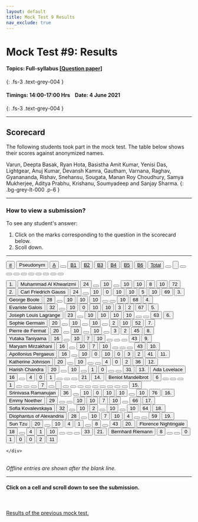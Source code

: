 ```yaml
---
layout: default
title: Mock Test 9 Results
nav_exclude: true
---
```



#  Mock Test #9: Results

#### Topics: Full-syllabus  [[Question paper]](/docs/mock_test/009_june_4_full)
{: .fs-3 .text-grey-004 }


#### Timings: 14:00-17:00 Hrs &nbsp;&nbsp;  Date: 4 June 2021
{: .fs-3 .text-grey-004 }

---


## Scorecard


The following students took part in the mock test. The table below shows their scores against anonymized names.


Varun, Deepta Basak, Ryan Hota,  Basistha Amit Kumar,  Yenisi Das,  Lightgear,  Anuj Kumar,  Devansh Kamra,  Gautham,  Varnana,
Raghav,  Gyanananda,  Rishav,  Snehansu,  Sougata,  Manan Roy Choudhury,  Samya Mukherjee,  Aditya Prabhu,  Krishanu,
Soumyadeep and Sanjay Sharma.
{: .bg-grey-lt-000 .p-6 }


---

### How to view a submission?

To see any student's answer:

1. Click on the marks corresponding to the question in the scorecard below.
2. Scoll down.


---

  <div class="markpalette">
      <div class="markpalette-keys">

<button class="markbutton white"><u>#</u></button>
<input type="button" class="markbutton white" value="Pseudonym"/>
<button class="markbutton white"><u>A</u></button>
<button class="markbutton white"></button>
<button class="markbutton white"><u>B1</u></button>
<button class="markbutton white"><u>B2</u></button>
<button class="markbutton white"><u>B3</u></button>
<button class="markbutton white"><u>B4</u></button>
<button class="markbutton white"><u>B5</u></button>
<button class="markbutton white"><u>B6</u></button>
<button class="markbutton white"><u>Total</u></button>
<button class="markbutton white"></button>
<input type="button" class="markbutton white" value=""/>
<button class="markbutton white" ></button>
<button class="markbutton white"></button>
<button class="markbutton white"></button>
<button class="markbutton white"></button>
<button class="markbutton white"></button>
<button class="markbutton white"></button>
<button class="markbutton white"></button>
<button class="markbutton white"></button>
<button class="markbutton white"></button>



<button class="markbutton rank">1. </button>
<input type="button" class="markbutton white" value="Muhammad Al Khwarizmi"/>
<button class="markbutton blank" onclick = "markdisplay('Muhammad_Al_Khwarizmi/PartA',9)">24</button>
<button class="button white"></button>
<button class="markbutton right" onclick = "markdisplay('Muhammad_Al_Khwarizmi/B1',9)">10</button>
<button class="button blank"></button>
<button class="markbutton right" onclick = "markdisplay('Muhammad_Al_Khwarizmi/B3',9)">10</button>
<button class="markbutton right" onclick = "markdisplay('Muhammad_Al_Khwarizmi/B4',9)">10</button>
<button class="markbutton right" onclick = "markdisplay('Muhammad_Al_Khwarizmi/B5',9)">8</button>
<button class="markbutton right" onclick = "markdisplay('Muhammad_Al_Khwarizmi/B6',9)">10</button>
<button class="markbutton total">72</button>
<button class="markbutton rank">2. </button>
<input type="button" class="markbutton white" value="Carl Friedrich Gauss"/>
<button class="markbutton blank" onclick = "markdisplay('Carl_Friedrich_Gauss/PartA',9)">24</button>
<button class="button white"></button>
<button class="markbutton right" onclick = "markdisplay('Carl_Friedrich_Gauss/B1',9)">10</button>
<button class="markbutton wrong" onclick = "markdisplay('Carl_Friedrich_Gauss/B2',9)">0</button>
<button class="markbutton right" onclick = "markdisplay('Carl_Friedrich_Gauss/B3',9)">10</button>
<button class="markbutton right" onclick = "markdisplay('Carl_Friedrich_Gauss/B4',9)">10</button>
<button class="markbutton right" onclick = "markdisplay('Carl_Friedrich_Gauss/B5',9)">5</button>
<button class="markbutton right" onclick = "markdisplay('Carl_Friedrich_Gauss/B6',9)">10</button>
<button class="markbutton total">69</button>
<button class="markbutton rank">3. </button>
<input type="button" class="markbutton white" value="George Boole"/>
<button class="markbutton blank" onclick = "markdisplay('George_Boole/PartA',9)">28</button>
<button class="button white"></button>
<button class="markbutton right" onclick = "markdisplay('George_Boole/B1',9)">10</button>
<button class="markbutton right" onclick = "markdisplay('George_Boole/B2',9)">10</button>
<button class="markbutton right" onclick = "markdisplay('George_Boole/B3',9)">10</button>
<button class="button blank"></button>
<button class="button blank"></button>
<button class="markbutton right" onclick = "markdisplay('George_Boole/B6',9)">10</button>
<button class="markbutton total">68</button>
<button class="markbutton rank">4. </button>
<input type="button" class="markbutton white" value="Evariste Galois"/>
<button class="markbutton blank" onclick = "markdisplay('Evariste_Galois/PartA',9)">32</button>
<button class="button white"></button>
<button class="markbutton right" onclick = "markdisplay('Evariste_Galois/B1',9)">10</button>
<button class="markbutton wrong" onclick = "markdisplay('Evariste_Galois/B2',9)">0</button>
<button class="markbutton right" onclick = "markdisplay('Evariste_Galois/B3',9)">10</button>
<button class="markbutton right" onclick = "markdisplay('Evariste_Galois/B4',9)">10</button>
<button class="markbutton wrong" onclick = "markdisplay('Evariste_Galois/B5',9)">3</button>
<button class="markbutton wrong" onclick = "markdisplay('Evariste_Galois/B6',9)">2</button>
<button class="markbutton total">67</button>
<button class="markbutton rank">5. </button>
<input type="button" class="markbutton white" value="Joseph Louis Lagrange"/>
<button class="markbutton blank" onclick = "markdisplay('Joseph_Louis_Lagrange/PartA',9)">23</button>
<button class="button white"></button>
<button class="markbutton right" onclick = "markdisplay('Joseph_Louis_Lagrange/B1',9)">10</button>
<button class="markbutton right" onclick = "markdisplay('Joseph_Louis_Lagrange/B2',9)">10</button>
<button class="markbutton right" onclick = "markdisplay('Joseph_Louis_Lagrange/B3',9)">10</button>
<button class="markbutton right" onclick = "markdisplay('Joseph_Louis_Lagrange/B4',9)">10</button>
<button class="button blank"></button>
<button class="button blank"></button>
<button class="markbutton total">63</button>
<button class="markbutton rank">6. </button>
<input type="button" class="markbutton white" value="Sophie Germain"/>
<button class="markbutton blank" onclick = "markdisplay('Sophie_Germain/PartA',9)">20</button>
<button class="button white"></button>
<button class="markbutton right" onclick = "markdisplay('Sophie_Germain/B1',9)">10</button>
<button class="button blank"></button>
<button class="markbutton right" onclick = "markdisplay('Sophie_Germain/B3',9)">10</button>
<button class="button blank"></button>
<button class="markbutton wrong" onclick = "markdisplay('Sophie_Germain/B5',9)">2</button>
<button class="markbutton right" onclick = "markdisplay('Sophie_Germain/B6',9)">10</button>
<button class="markbutton total">52</button>
<button class="markbutton rank">7. </button>
<input type="button" class="markbutton white" value="Pierre de Fermat"/>
<button class="markbutton blank" onclick = "markdisplay('Pierre_de_Fermat/PartA',9)">20</button>
<button class="button white"></button>
<button class="markbutton right" onclick = "markdisplay('Pierre_de_Fermat/B1',9)">10</button>
<button class="button blank"></button>
<button class="markbutton right" onclick = "markdisplay('Pierre_de_Fermat/B3',9)">10</button>
<button class="button blank"></button>
<button class="markbutton wrong" onclick = "markdisplay('Pierre_de_Fermat/B5',9)">3</button>
<button class="markbutton wrong" onclick = "markdisplay('Pierre_de_Fermat/B6',9)">2</button>
<button class="markbutton total">45</button>
<button class="markbutton rank">8. </button>
<input type="button" class="markbutton white" value="Yutaka Taniyama"/>
<button class="markbutton blank" onclick = "markdisplay('Yutaka_Taniyama/PartA',9)">16</button>
<button class="button white"></button>
<button class="markbutton right" onclick = "markdisplay('Yutaka_Taniyama/B1',9)">10</button>
<button class="markbutton right" onclick = "markdisplay('Yutaka_Taniyama/B2',9)">7</button>
<button class="markbutton right" onclick = "markdisplay('Yutaka_Taniyama/B3',9)">10</button>
<button class="button blank"></button>
<button class="button blank"></button>
<button class="button blank"></button>
<button class="markbutton total">43</button>
<button class="markbutton rank">9. </button>
<input type="button" class="markbutton white" value="Maryam Mirzakhani"/>
<button class="markbutton blank" onclick = "markdisplay('Maryam_Mirzakhani/PartA',9)">16</button>
<button class="button white"></button>
<button class="markbutton right" onclick = "markdisplay('Maryam_Mirzakhani/B1',9)">10</button>
<button class="markbutton right" onclick = "markdisplay('Maryam_Mirzakhani/B2',9)">7</button>
<button class="markbutton right" onclick = "markdisplay('Maryam_Mirzakhani/B3',9)">10</button>
<button class="button blank"></button>
<button class="button blank"></button>
<button class="button blank"></button>
<button class="markbutton total">43</button>
<button class="markbutton rank">10. </button>
<input type="button" class="markbutton white" value="Apollonius Pergaeus"/>
<button class="markbutton blank" onclick = "markdisplay('Apollonius_Pergaeus/PartA',9)">16</button>
<button class="button white"></button>
<button class="markbutton right" onclick = "markdisplay('Apollonius_Pergaeus/B1',9)">10</button>
<button class="markbutton wrong" onclick = "markdisplay('Apollonius_Pergaeus/B2',9)">0</button>
<button class="markbutton right" onclick = "markdisplay('Apollonius_Pergaeus/B3',9)">10</button>
<button class="markbutton wrong" onclick = "markdisplay('Apollonius_Pergaeus/B4',9)">0</button>
<button class="markbutton wrong" onclick = "markdisplay('Apollonius_Pergaeus/B5',9)">3</button>
<button class="markbutton wrong" onclick = "markdisplay('Apollonius_Pergaeus/B6',9)">2</button>
<button class="markbutton total">41</button>
<button class="markbutton rank">11. </button>
<input type="button" class="markbutton white" value="Katherine Johnson"/>
<button class="markbutton blank" onclick = "markdisplay('Katherine_Johnson/PartA',9)">20</button>
<button class="button white"></button>
<button class="markbutton right" onclick = "markdisplay('Katherine_Johnson/B1',9)">10</button>
<button class="button blank"></button>
<button class="button blank"></button>
<button class="markbutton right" onclick = "markdisplay('Katherine_Johnson/B4',9)">4</button>
<button class="markbutton wrong" onclick = "markdisplay('Katherine_Johnson/B5',9)">0</button>
<button class="markbutton wrong" onclick = "markdisplay('Katherine_Johnson/B6',9)">2</button>
<button class="markbutton total">36</button>
<button class="markbutton rank">12. </button>
<input type="button" class="markbutton white" value="Harish Chandra"/>
<button class="markbutton blank" onclick = "markdisplay('Harish_Chandra/PartA',9)">20</button>
<button class="button white"></button>
<button class="markbutton right" onclick = "markdisplay('Harish_Chandra/B1',9)">10</button>
<button class="button blank"></button>
<button class="markbutton wrong" onclick = "markdisplay('Harish_Chandra/B3',9)">1</button>
<button class="markbutton wrong" onclick = "markdisplay('Harish_Chandra/B4',9)">0</button>
<button class="button blank"></button>
<button class="button blank"></button>
<button class="markbutton total">31</button>
<button class="markbutton rank">13. </button>
<input type="button" class="markbutton white" value="Ada Lovelace"/>
<button class="markbutton blank" onclick = "markdisplay('Ada_Lovelace/PartA',9)">16</button>
<button class="button white"></button>
<button class="markbutton right" onclick = "markdisplay('Ada_Lovelace/B1',9)">4</button>
<button class="markbutton wrong" onclick = "markdisplay('Ada_Lovelace/B2',9)">0</button>
<button class="markbutton wrong" onclick = "markdisplay('Ada_Lovelace/B3',9)">1</button>
<button class="button blank"></button>
<button class="button blank"></button>
<button class="button blank"></button>
<button class="markbutton total">21</button>
<button class="markbutton rank">14. </button>
<input type="button" class="markbutton white" value="Beniot Mandelbrot"/>
<button class="markbutton blank" onclick = "markdisplay('Beniot_Mandelbrot/PartA',9)">6</button>
<button class="button white"></button>
<button class="button blank"></button>
<button class="button blank"></button>
<button class="markbutton wrong" onclick = "markdisplay('Beniot_Mandelbrot/B3',9)">1</button>
<button class="button blank"></button>
<button class="button blank"></button>
<button class="button blank"></button>
<button class="markbutton total">7</button>
<button class="markbutton white"></button>
<input type="button" class="markbutton white" value=""/>
<button class="markbutton white"></button>
<button class="markbutton white"></button>
<button class="markbutton white"></button>
<button class="markbutton white"></button>
<button class="markbutton white"></button>
<button class="markbutton white"></button>
<button class="markbutton white"></button>
<button class="markbutton white"></button>
<button class="markbutton white"></button>
<button class="markbutton rank">15. </button>
<input type="button" class="markbutton white" value="Srinivasa Ramanujan"/>
<button class="markbutton blank" onclick = "markdisplay('Srinivasa_Ramanujan/PartA',9)">36</button>
<button class="button white"></button>
<button class="markbutton right" onclick = "markdisplay('Srinivasa_Ramanujan/B1',9)">10</button>
<button class="markbutton wrong" onclick = "markdisplay('Srinivasa_Ramanujan/B2',9)">0</button>
<button class="markbutton right" onclick = "markdisplay('Srinivasa_Ramanujan/B3',9)">10</button>
<button class="markbutton right" onclick = "markdisplay('Srinivasa_Ramanujan/B4',9)">10</button>
<button class="button blank"></button>
<button class="markbutton right" onclick = "markdisplay('Srinivasa_Ramanujan/B6',9)">10</button>
<button class="markbutton total">76</button>
<button class="markbutton rank">16. </button>
<input type="button" class="markbutton white" value="Emmy Noether"/>
<button class="markbutton blank" onclick = "markdisplay('Emmy_Noether/PartA',9)">29</button>
<button class="button white"></button>
<button class="button blank"></button>
<button class="markbutton right" onclick = "markdisplay('Emmy_Noether/B2',9)">10</button>
<button class="markbutton right" onclick = "markdisplay('Emmy_Noether/B3',9)">10</button>
<button class="markbutton right" onclick = "markdisplay('Emmy_Noether/B4',9)">7</button>
<button class="markbutton right" onclick = "markdisplay('Emmy_Noether/B5',9)">10</button>
<button class="button blank"></button>
<button class="markbutton total">66</button>
<button class="markbutton rank">17. </button>
<input type="button" class="markbutton white" value="Sofia Kovalevskaya"/>
<button class="markbutton blank" onclick = "markdisplay('Sofia_Kovalevskaya/PartA',9)">32</button>
<button class="button white"></button>
<button class="markbutton right" onclick = "markdisplay('Sofia_Kovalevskaya/B1',9)">10</button>
<button class="markbutton wrong" onclick = "markdisplay('Sofia_Kovalevskaya/B2',9)">2</button>
<button class="button blank"></button>
<button class="markbutton right" onclick = "markdisplay('Sofia_Kovalevskaya/B4',9)">10</button>
<button class="button blank"></button>
<button class="markbutton right" onclick = "markdisplay('Sofia_Kovalevskaya/B6',9)">10</button>
<button class="markbutton total">64</button>
<button class="markbutton rank">18. </button>
<input type="button" class="markbutton white" value="Diophantus of Alexandria"/>
<button class="markbutton blank" onclick = "markdisplay('Diophantus_of_Alexandria/PartA',9)">28</button>
<button class="button white"></button>
<button class="markbutton right" onclick = "markdisplay('Diophantus_of_Alexandria/B1',9)">10</button>
<button class="markbutton right" onclick = "markdisplay('Diophantus_of_Alexandria/B2',9)">7</button>
<button class="markbutton right" onclick = "markdisplay('Diophantus_of_Alexandria/B3',9)">10</button>
<button class="markbutton right" onclick = "markdisplay('Diophantus_of_Alexandria/B4',9)">4</button>
<button class="button blank"></button>
<button class="button blank"></button>
<button class="markbutton total">59</button>
<button class="markbutton rank">19. </button>
<input type="button" class="markbutton white" value="Sun Tzu"/>
<button class="markbutton blank" onclick = "markdisplay('Sun_Tzu/PartA',9)">20</button>
<button class="button white"></button>
<button class="markbutton right" onclick = "markdisplay('Sun_Tzu/B1',9)">10</button>
<button class="markbutton right" onclick = "markdisplay('Sun_Tzu/B2',9)">4</button>
<button class="markbutton wrong" onclick = "markdisplay('Sun_Tzu/B3',9)">1</button>
<button class="button blank"></button>
<button class="markbutton right" onclick = "markdisplay('Sun_Tzu/B5',9)">8</button>
<button class="button blank"></button>
<button class="markbutton total">43</button>
<button class="markbutton rank">20. </button>
<input type="button" class="markbutton white" value="Florence Nightingale"/>
<button class="markbutton blank" onclick = "markdisplay('Florence_Nightingale/PartA',9)">18</button>
<button class="button white"></button>
<button class="markbutton right" onclick = "markdisplay('Florence_Nightingale/B1',9)">4</button>
<button class="markbutton wrong" onclick = "markdisplay('Florence_Nightingale/B2',9)">1</button>
<button class="markbutton right" onclick = "markdisplay('Florence_Nightingale/B3',9)">10</button>
<button class="button blank"></button>
<button class="button blank"></button>
<button class="button blank"></button>
<button class="markbutton total">33</button>
<button class="markbutton rank">21. </button>
<input type="button" class="markbutton white" value="Bernhard Riemann"/>
<button class="markbutton blank" onclick = "markdisplay('Bernhard_Riemann/PartA',9)">8</button>
<button class="button white"></button>
<button class="button blank"></button>
<button class="markbutton wrong" onclick = "markdisplay('Bernhard_Riemann/B2',9)">0</button>
<button class="markbutton wrong" onclick = "markdisplay('Bernhard_Riemann/B3',9)">1</button>
<button class="markbutton wrong" onclick = "markdisplay('Bernhard_Riemann/B4',9)">0</button>
<button class="markbutton wrong" onclick = "markdisplay('Bernhard_Riemann/B5',9)">0</button>
<button class="markbutton wrong" onclick = "markdisplay('Bernhard_Riemann/B6',9)">2</button>
<button class="markbutton total">11</button>


    </div>
</div>

<br>
<i>Offline entries are shown after the blank line.</i>

<hr>

<div style="min-height:2px" id="themarktext">
<h4>Click on a cell and scroll down to see the submission.</h4>
</div>


<br>
<br>
<a href="/docs/mock_test/008_may_20_scorecard">Results of the previous mock test.</a>
<br>



